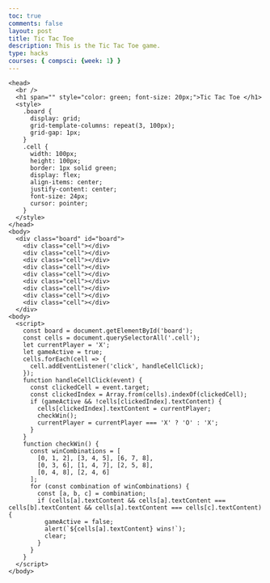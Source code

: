 ```yaml
---
toc: true
comments: false
layout: post
title: Tic Tac Toe
description: This is the Tic Tac Toe game.
type: hacks
courses: { compsci: {week: 1} }
---
```

<html>
    
    <head>
      <br />
      <h1 span="" style="color: green; font-size: 20px;">Tic Tac Toe </h1>
      <style>
        .board {
          display: grid;
          grid-template-columns: repeat(3, 100px);
          grid-gap: 1px;
        }
        .cell {
          width: 100px;
          height: 100px;
          border: 1px solid green;
          display: flex;
          align-items: center;
          justify-content: center;
          font-size: 24px;
          cursor: pointer;
        }
      </style>
    </head>
    <body>
      <div class="board" id="board">
        <div class="cell"></div>
        <div class="cell"></div>
        <div class="cell"></div>
        <div class="cell"></div>
        <div class="cell"></div>
        <div class="cell"></div>
        <div class="cell"></div>
        <div class="cell"></div>
        <div class="cell"></div>
      </div>
    <body>
      <script>
        const board = document.getElementById('board');
        const cells = document.querySelectorAll('.cell');
        let currentPlayer = 'X';
        let gameActive = true;   
        cells.forEach(cell => {
          cell.addEventListener('click', handleCellClick);
        });   
        function handleCellClick(event) {
          const clickedCell = event.target;
          const clickedIndex = Array.from(cells).indexOf(clickedCell);   
          if (gameActive && !cells[clickedIndex].textContent) {
            cells[clickedIndex].textContent = currentPlayer;
            checkWin();
            currentPlayer = currentPlayer === 'X' ? 'O' : 'X';
          }
        }   
        function checkWin() {
          const winCombinations = [
            [0, 1, 2], [3, 4, 5], [6, 7, 8], 
            [0, 3, 6], [1, 4, 7], [2, 5, 8],
            [0, 4, 8], [2, 4, 6]           
          ]; 
          for (const combination of winCombinations) {
            const [a, b, c] = combination;
            if (cells[a].textContent && cells[a].textContent === cells[b].textContent && cells[a].textContent === cells[c].textContent) {
              gameActive = false;
              alert(`${cells[a].textContent} wins!`);
              clear;
            }
          }
        }     
      </script>
    </body>
